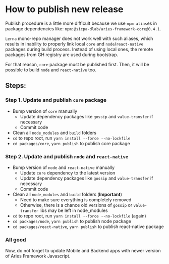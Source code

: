 # How to publish new release
Publish procedure is a little more difficult because we use `npm alias`es in package dependencies like:
`npm:@sicpa-dlab/aries-framework-core@0.4.1`.

`Lerna` mono-repo manager does not work well with such aliases, which results in inability to properly link local `core`
and `node`/`react-native` packages during build process. Instead of using local ones, the remote packages from GH registry are used during bootstrap.

For that reason, `core` package must be published first. Then, it will be possible to build `node` and `react-native` too.

## Steps:
### Step 1. Update and publish `core` package
- Bump version of `core` manually
  - Update dependency packages like `gossip` and `value-transfer` if necessary
  - Commit code
- Clean all `node_modules` and `build` folders
- `cd` to repo root, run `yarn install --force --no-lockfile`
- `cd packages/core`, `yarn publish` to publish core package

### Step 2. Update and publish `node` and `react-native`
- Bump version of `node` and `react-native` manually
  - Update `core` dependency to the latest version
  - Update dependency packages like `gossip` and `value-transfer` if necessary
  - Commit code
- Clean all `node_modules` and `build` folders (**Important**)
  - Need to make sure everything is completely removed
  - Otherwise, there is a chance old versions of `gossip` or `value-transfer` libs may be left in node_modules
- `cd` to repo root, run `yarn install --force --no-lockfile` (again)
- `cd packages/node`, `yarn publish` to publish node package
- `cd packages/react-native`, `yarn publish` to publish react-native package


### All good

Now, do not forget to update Mobile and Backend apps with newer version of Aries Framework Javascript.
